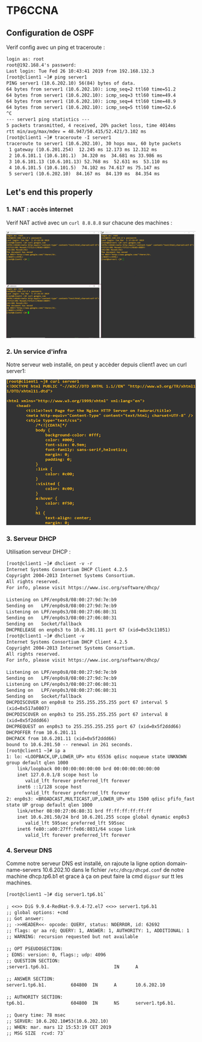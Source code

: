 # TP6CCNA


## Configuration de OSPF

Verif config avec un ping et traceroute :
```
login as: root
root@192.168.4's password:
Last login: Tue Fed 26 10:43:41 2019 from 192.168.132.3
[root@client1 ~]# ping server1
PING server1 (10.6.202.10) 56(84) bytes of data.
64 bytes from server1 (10.6.202.10): icmp_seq=2 ttl60 time=51.2
64 bytes from server1 (10.6.202.10): icmp_seq=3 ttl60 time=49.4
64 bytes from server1 (10.6.202.10): icmp_seq=4 ttl60 time=48.9
64 bytes from server1 (10.6.202.10): icmp_seq=5 ttl60 time=52.6
^C
--- server1 ping statistics ---
5 packets transmitted, 4 received, 20% packet loss, time 4014ms
rtt min/avg/max/mdev = 48.947/50.415/52.421/3.102 ms
[root@client1 ~]# traceroute -I server1
traceroute to server1 (10.6.202.10), 30 hops max, 60 byte packets
 1 gateway (10.6.201.254)  12.245 ms 12.173 ms 12.312 ms
 2 10.6.101.1 (10.6.101.1)  34.320 ms  34.681 ms 33.986 ms
 3 10.6.101.13 (10.6.101.13) 52.768 ms  52.631 ms  53.110 ms
 4 10.6.101.5 (10.6.101.5)  74.102 ms 74.617 ms 75.147 ms
 5 server1 (10.6.202.10)  84.167 ms  84.139 ms  84.354 ms

```
## Let's end this properly

### 1. NAT : accès internet

Verif NAT activé avec un `curl 8.8.8.8` sur chacune des machines :

![Légende](IMG/IMG1.PNG)

### 2. Un service d'infra

Notre serveur web installé, on peut y accèder depuis client1 avec un curl server1:

![Légende](IMG/IMG2.PNG)

### 3. Serveur DHCP

Utilisation serveur DHCP :   
```
[root@client1 ~]# dhclient -v -r
Internet Systems Consortium DHCP Client 4.2.5
Copyright 2004-2013 Internet Systems Consortium.
All rights reserved.
For info, please visit https://www.isc.org/software/dhcp/

Listening on LPF/enp0s8/08:00:27:9d:7e:b9
Sending on   LPF/enp0s8/08:00:27:9d:7e:b9
Listening on LPF/enp0s3/08:00:27:06:80:31
Sending on   LPF/enp0s3/08:00:27:06:80:31
Sending on   Socket/fallback
DHCPRELEASE on enp0s3 to 10.6.201.11 port 67 (xid=0x53c11051)
[root@client1 ~]# dhclient -v
Internet Systems Consortium DHCP Client 4.2.5
Copyright 2004-2013 Internet Systems Consortium.
All rights reserved.
For info, please visit https://www.isc.org/software/dhcp/

Listening on LPF/enp0s8/08:00:27:9d:7e:b9
Sending on   LPF/enp0s8/08:00:27:9d:7e:b9
Listening on LPF/enp0s3/08:00:27:06:80:31
Sending on   LPF/enp0s3/08:00:27:06:80:31
Sending on   Socket/fallback
DHCPDISCOVER on enp0s8 to 255.255.255.255 port 67 interval 5 (xid=0x517a0807)
DHCPDISCOVER on enp0s3 to 255.255.255.255 port 67 interval 8 (xid=0x5f2ddd66)
DHCPREQUEST on enp0s3 to 255.255.255.255 port 67 (xid=0x5f2ddd66)
DHCPOFFER from 10.6.201.11
DHCPACK from 10.6.201.11 (xid=0x5f2ddd66)
bound to 10.6.201.50 -- renewal in 261 seconds.
[root@client1 ~]# ip a
1: lo: <LOOPBACK,UP,LOWER_UP> mtu 65536 qdisc noqueue state UNKNOWN group default qlen 1000
    link/loopback 00:00:00:00:00:00 brd 00:00:00:00:00:00
    inet 127.0.0.1/8 scope host lo
       valid_lft forever preferred_lft forever
    inet6 ::1/128 scope host
       valid_lft forever preferred_lft forever
2: enp0s3: <BROADCAST,MULTICAST,UP,LOWER_UP> mtu 1500 qdisc pfifo_fast state UP group default qlen 1000
    link/ether 08:00:27:06:80:31 brd ff:ff:ff:ff:ff:ff
    inet 10.6.201.50/24 brd 10.6.201.255 scope global dynamic enp0s3
       valid_lft 595sec preferred_lft 595sec
    inet6 fe80::a00:27ff:fe06:8031/64 scope link
       valid_lft forever preferred_lft forever
```
### 4. Serveur DNS

Comme notre serveur DNS est installé, on rajoute la ligne option domain-name-servers 10.6.202.10 dans le fichier `/etc/dhcp/dhcpd.conf` de notre machine dhcp.tp6.b1 et grace à ça on peut faire la cmd `digsur` sur tt les machines.  
```
[root@client1 ~]# dig server1.tp6.b1`
 
; <<>> DiG 9.9.4-RedHat-9.9.4-72.el7 <<>> server1.tp6.b1
;; global options: +cmd
;; Got answer:
;; ->>HEADER<<- opcode: QUERY, status: NOERROR, id: 62692
;; flags: qr aa rd; QUERY: 1, ANSWER: 1, AUTHORITY: 1, ADDITIONAL: 1
;; WARNING: recursion requested but not available

;; OPT PSEUDOSECTION:
; EDNS: version: 0, flags:; udp: 4096
;; QUESTION SECTION:
;server1.tp6.b1.                        IN      A

;; ANSWER SECTION:
server1.tp6.b1.         604800  IN      A       10.6.202.10

;; AUTHORITY SECTION:
tp6.b1.                 604800  IN      NS      server1.tp6.b1.

;; Query time: 78 msec
;; SERVER: 10.6.202.10#53(10.6.202.10)
;; WHEN: mar. mars 12 15:53:19 CET 2019
;; MSG SIZE  rcvd: 73`
```
